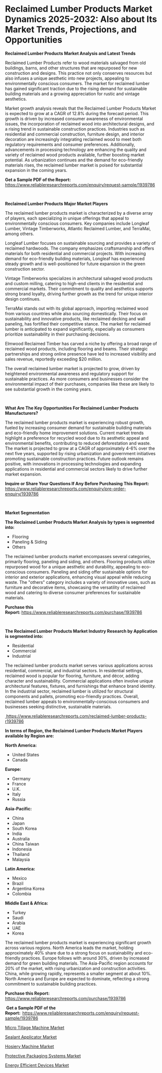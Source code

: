 <p><h1>Reclaimed Lumber Products Market Dynamics 2025-2032: Also about Its Market Trends, Projections, and Opportunities</h1></p><p><strong>Reclaimed Lumber Products Market Analysis and Latest Trends</strong></p>
<p><p>Reclaimed Lumber Products refer to wood materials salvaged from old buildings, barns, and other structures that are repurposed for new construction and designs. This practice not only conserves resources but also infuses a unique aesthetic into new projects, appealing to environmentally conscious consumers. The market for reclaimed lumber has gained significant traction due to the rising demand for sustainable building materials and a growing appreciation for rustic and vintage aesthetics.</p><p>Market growth analysis reveals that the Reclaimed Lumber Products Market is expected to grow at a CAGR of 12.8% during the forecast period. This growth is driven by increased consumer awareness of environmental issues, the incorporation of reclaimed wood into architectural designs, and a rising trend in sustainable construction practices. Industries such as residential and commercial construction, furniture design, and interior decoration are increasingly integrating reclaimed wood to meet both regulatory requirements and consumer preferences. Additionally, advancements in processing technology are enhancing the quality and variety of reclaimed wood products available, further boosting market potential. As urbanization continues and the demand for eco-friendly materials rises, the reclaimed lumber market is poised for substantial expansion in the coming years.</p></p>
<p><strong>Get a Sample PDF of the Report:&nbsp;</strong> <a href="https://www.reliableresearchreports.com/enquiry/request-sample/1939786?utm_campaign=13&utm_medium=2&utm_source=Github&utm_content=ia&utm_term=10042025&utm_id=reclaimed-lumber-products">https://www.reliableresearchreports.com/enquiry/request-sample/1939786</a></p>
<p>&nbsp;</p>
<p><strong>Reclaimed Lumber Products Major Market Players</strong></p>
<p><p>The reclaimed lumber products market is characterized by a diverse array of players, each specializing in unique offerings that appeal to environmentally conscious consumers. Key companies include Longleaf Lumber, Vintage Timberworks, Atlantic Reclaimed Lumber, and TerraMai, among others.</p><p>Longleaf Lumber focuses on sustainable sourcing and provides a variety of reclaimed hardwoods. The company emphasizes craftsmanship and offers materials for both residential and commercial projects. With increasing demand for eco-friendly building materials, Longleaf has experienced steady growth and is well-positioned for future expansion in the green construction sector.</p><p>Vintage Timberworks specializes in architectural salvaged wood products and custom milling, catering to high-end clients in the residential and commercial markets. Their commitment to quality and aesthetics supports strong brand loyalty, driving further growth as the trend for unique interior design continues.</p><p>TerraMai stands out with its global approach, importing reclaimed wood from various countries while also sourcing domestically. Their focus on sustainability and innovative products, like reclaimed decking and wall paneling, has fortified their competitive stance. The market for reclaimed lumber is anticipated to expand significantly, especially as consumers prioritize sustainability in their purchasing decisions.</p><p>Elmwood Reclaimed Timber has carved a niche by offering a broad range of reclaimed wood products, including flooring and beams. Their strategic partnerships and strong online presence have led to increased visibility and sales revenue, reportedly exceeding $20 million.</p><p>The overall reclaimed lumber market is projected to grow, driven by heightened environmental awareness and regulatory support for sustainable practices. As more consumers and businesses consider the environmental impact of their purchases, companies like these are likely to see substantial growth in the coming years.</p></p>
<p>&nbsp;</p>
<p><strong>What Are The Key Opportunities For Reclaimed Lumber Products Manufacturers?</strong></p>
<p><p>The reclaimed lumber products market is experiencing robust growth, fueled by increasing consumer demand for sustainable building materials and eco-friendly home improvement solutions. Current market trends highlight a preference for recycled wood due to its aesthetic appeal and environmental benefits, contributing to reduced deforestation and waste. The market is projected to grow at a CAGR of approximately 4-6% over the next five years, supported by rising urbanization and government initiatives promoting sustainable construction practices. Future outlook remains positive, with innovations in processing technologies and expanding applications in residential and commercial sectors likely to drive further market expansion.</p></p>
<p><strong>Inquire or Share Your Questions If Any Before Purchasing This Report:</strong> <a href="https://www.reliableresearchreports.com/enquiry/pre-order-enquiry/1939786?utm_campaign=13&utm_medium=2&utm_source=Github&utm_content=ia&utm_term=10042025&utm_id=reclaimed-lumber-products">https://www.reliableresearchreports.com/enquiry/pre-order-enquiry/1939786</a></p>
<p>&nbsp;</p>
<p><strong>Market Segmentation</strong></p>
<p><strong>The Reclaimed Lumber Products Market Analysis by types is segmented into:</strong></p>
<p><ul><li>Flooring</li><li>Paneling & Siding</li><li>Others</li></ul></p>
<p><p>The reclaimed lumber products market encompasses several categories, primarily flooring, paneling and siding, and others. Flooring products utilize repurposed wood for a unique aesthetic and durability, appealing to eco-conscious consumers. Paneling and siding offer sustainable options for interior and exterior applications, enhancing visual appeal while reducing waste. The "others" category includes a variety of innovative uses, such as furniture and decorative items, showcasing the versatility of reclaimed wood and catering to diverse consumer preferences for sustainable materials.</p></p>
<p><strong>Purchase this Report:&nbsp;</strong><a href="https://www.reliableresearchreports.com/purchase/1939786?utm_campaign=13&utm_medium=2&utm_source=Github&utm_content=ia&utm_term=10042025&utm_id=reclaimed-lumber-products">https://www.reliableresearchreports.com/purchase/1939786</a></p>
<p>&nbsp;</p>
<p><strong>The Reclaimed Lumber Products Market Industry Research by Application is segmented into:</strong></p>
<p><ul><li>Residential</li><li>Commercial</li><li>Industrial</li></ul></p>
<p><p>The reclaimed lumber products market serves various applications across residential, commercial, and industrial sectors. In residential settings, reclaimed wood is popular for flooring, furniture, and décor, adding character and sustainability. Commercial applications often involve unique architectural features, fixtures, and furnishings that enhance brand identity. In the industrial sector, reclaimed lumber is utilized for structural components and pallets, promoting eco-friendly practices. Overall, reclaimed lumber appeals to environmentally-conscious consumers and businesses seeking distinctive, sustainable materials.</p></p>
<p><a href="https://www.reliableresearchreports.com/reclaimed-lumber-products-r1939786?utm_campaign=13&utm_medium=2&utm_source=Github&utm_content=ia&utm_term=10042025&utm_id=reclaimed-lumber-products">&nbsp;https://www.reliableresearchreports.com/reclaimed-lumber-products-r1939786</a></p>
<p><strong>In terms of Region, the Reclaimed Lumber Products Market Players available by Region are:</strong></p>
<p>
    <p> <strong> North America: </strong>
        <ul>
            <li>United States</li>
            <li>Canada</li>
        </ul>
        </p> 
    <p> <strong> Europe: </strong>
        <ul>
            <li>Germany</li>
            <li>France</li>
            <li>U.K.</li>
            <li>Italy</li>
            <li>Russia</li>
        </ul>
        </p> 
    <p> <strong> Asia-Pacific: </strong>
        <ul>
            <li>China</li>
            <li>Japan</li>
            <li>South Korea</li>
            <li>India</li>
            <li>Australia</li>
            <li>China Taiwan</li>
            <li>Indonesia</li>
            <li>Thailand</li>
            <li>Malaysia</li>
        </ul>
        </p> 
    <p> <strong> Latin America: </strong>
        <ul>
            <li>Mexico</li>
            <li>Brazil</li>
            <li>Argentina Korea</li>
            <li>Colombia</li>
        </ul>
        </p> 
    <p> <strong> Middle East & Africa: </strong>
        <ul>
            <li>Turkey</li>
            <li>Saudi</li>
            <li>Arabia</li>
            <li>UAE</li>
            <li>Korea</li>
        </ul>
    </p>
    </p>
<p><p>The reclaimed lumber products market is experiencing significant growth across various regions. North America leads the market, holding approximately 40% share due to a strong focus on sustainability and eco-friendly practices. Europe follows with around 30%, driven by increased demand for green building materials. The Asia-Pacific region accounts for 20% of the market, with rising urbanization and construction activities. China, while growing rapidly, represents a smaller segment at about 10%. North America and Europe are expected to dominate, reflecting a strong commitment to sustainable building practices.</p></p>
<p><strong>Purchase this Report: </strong><a href="https://www.reliableresearchreports.com/purchase/1939786?utm_campaign=13&utm_medium=2&utm_source=Github&utm_content=ia&utm_term=10042025&utm_id=reclaimed-lumber-products">https://www.reliableresearchreports.com/purchase/1939786</a></p>
<p>&nbsp;<strong>Get a Sample PDF of the Report:&nbsp;&nbsp;</strong><a href="https://www.reliableresearchreports.com/enquiry/request-sample/1939786?utm_campaign=13&utm_medium=2&utm_source=Github&utm_content=ia&utm_term=10042025&utm_id=reclaimed-lumber-products">https://www.reliableresearchreports.com/enquiry/request-sample/1939786</a></p>
<p><strong></strong></p>
<p><p><a href="https://github.com/nafidurii/Market-Research-Report-List-1/blob/main/micro-tillage-machine-market.md?utm_campaign=13&utm_medium=2&utm_source=Github&utm_content=ia&utm_term=10042025&utm_id=reclaimed-lumber-products">Micro Tillage Machine Market</a></p><p><a href="https://github.com/rianttegang/Market-Research-Report-List-1/blob/main/sealant-applicator-market.md?utm_campaign=13&utm_medium=2&utm_source=Github&utm_content=ia&utm_term=10042025&utm_id=reclaimed-lumber-products">Sealant Applicator Market</a></p><p><a href="https://github.com/sefathlehki/Market-Research-Report-List-1/blob/main/hosiery-machine-market.md?utm_campaign=13&utm_medium=2&utm_source=Github&utm_content=ia&utm_term=10042025&utm_id=reclaimed-lumber-products">Hosiery Machine Market</a></p><p><a href="https://github.com/tumacaakesha78/Market-Research-Report-List-1/blob/main/protective-packaging-systems-market.md?utm_campaign=13&utm_medium=2&utm_source=Github&utm_content=ia&utm_term=10042025&utm_id=reclaimed-lumber-products">Protective Packaging Systems Market</a></p><p><a href="https://github.com/doljanzwald/Market-Research-Report-List-1/blob/main/energy-efficient-devices-market.md?utm_campaign=13&utm_medium=2&utm_source=Github&utm_content=ia&utm_term=10042025&utm_id=reclaimed-lumber-products">Energy Efficient Devices Market</a></p></p>